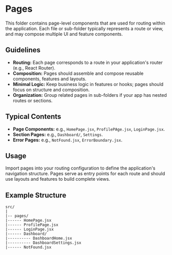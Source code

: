 # Pages

This folder contains page-level components that are used for routing within the application. Each file or sub-folder typically represents a route or view, and may compose multiple UI and feature components.

## Guidelines

- **Routing:** Each page corresponds to a route in your application's router (e.g., React Router).
- **Composition:** Pages should assemble and compose reusable components, features and layouts.
- **Minimal Logic:** Keep business logic in features or hooks; pages should focus on structure and composition.
- **Organization:** Group related pages in sub-folders if your app has nested routes or sections.

## Typical Contents

- **Page Components:** e.g., `HomePage.jsx`, `ProfilePAge.jsx`, `LoginPage.jsx`.
- **Section Pages:** e.g., `Dashboard/`, `Settings`.
- **Error Pages:** e.g., `NotFound.jsx`, `ErrorBoundary.jsx`.

## Usage

Import pages into your routing configuration to define the application's navigation structure. Pages serve as entry points for each route and should use layouts and features to build complete views.

## Example Structure

```
src/
|
|-- pages/
|------ HomePage.jsx
|------ ProfilePage.jsx
|------ LoginPage.jsx
|------ Dashboard/
|---------- DashboardHome.jsx
|---------- DashboardSettings.jsx
|------ NotFound.jsx
```